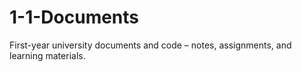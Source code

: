 # 1-1-Documents
First-year university documents and code – notes, assignments, and learning materials.
